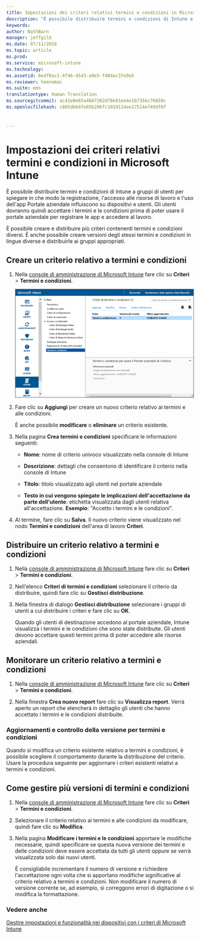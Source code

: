 ```yaml
---
title: Impostazioni dei criteri relativi termini e condizioni in Microsoft Intune | Microsoft Intune
description: "È possibile distribuire termini e condizioni di Intune a gruppi di utenti per spiegare in che modo la registrazione, l'accesso alle risorse di lavoro e l'uso dell'app Portale aziendale influiscono su dispositivi e utenti."
keywords: 
author: NathBarn
manager: jeffgilb
ms.date: 07/11/2016
ms.topic: article
ms.prod: 
ms.service: microsoft-intune
ms.technology: 
ms.assetid: 6edf0ac1-4f46-4543-a9e5-f484ac37e9a5
ms.reviewer: heenamac
ms.suite: ems
translationtype: Human Translation
ms.sourcegitcommit: ac41e0e65a4687262d76b01ee4e1b7356c76650c
ms.openlocfilehash: c805d664fe85b206fc1019114ee17514ef49df0f


---
```


# Impostazioni dei criteri relativi termini e condizioni in Microsoft Intune
È possibile distribuire termini e condizioni di Intune a gruppi di utenti per spiegare in che modo la registrazione, l'accesso alle risorse di lavoro e l'uso dell'app Portale aziendale influiscono su dispositivi e utenti. Gli utenti dovranno quindi accettare i termini e le condizioni prima di poter usare il portale aziendale per registrare le app e accedere al lavoro.

È possibile creare e distribuire più criteri contenenti termini e condizioni diversi. È anche possibile creare versioni degli stessi termini e condizioni in lingue diverse e distribuirle ai gruppi appropriati.

## Creare un criterio relativo a termini e condizioni

1.  Nella [console di amministrazione di Microsoft Intune](http://manage.microsoft.com) fare clic su **Criteri** &gt; **Termini e condizioni**.

    ![Schermata dei criteri relativi a termini e condizioni](./media/pol-sa-terms-conditions.png)

2.  Fare clic su **Aggiungi** per creare un nuovo criterio relativo ai termini e alle condizioni.

    È anche possibile **modificare** o **eliminare** un criterio esistente.

3.  Nella pagina **Crea termini e condizioni** specificare le informazioni seguenti:

    -   **Nome**: nome di criterio univoco visualizzato nella console di Intune

    -   **Descrizione**: dettagli che consentono di identificare il criterio nella console di Intune

    -   **Titolo**: titolo visualizzato agli utenti nel portale aziendale

    -   **Testo in cui vengono spiegate le implicazioni dell'accettazione da parte dell'utente**: etichetta visualizzata dagli utenti relativa all'accettazione. **Esempio**: "Accetto i termini e le condizioni".

4.  Al termine, fare clic su **Salva**. Il nuovo criterio viene visualizzato nel nodo **Termini e condizioni** dell'area di lavoro **Criteri**.

## Distribuire un criterio relativo a termini e condizioni

1.  Nella [console di amministrazione di Microsoft Intune](http://manage.microsoft.com) fare clic su **Criteri** &gt; **Termini e condizioni**.

2.  Nell'elenco **Criteri di termini e condizioni** selezionare il criterio da distribuire, quindi fare clic su **Gestisci distribuzione**.

3.  Nella finestra di dialogo **Gestisci distribuzione** selezionare i gruppi di utenti a cui distribuire i criteri e fare clic su **OK**.

    Quando gli utenti di destinazione accedono al portale aziendale, Intune visualizza i termini e le condizioni che sono state distribuite. Gli utenti devono accettare questi termini prima di poter accedere alle risorse aziendali.

## Monitorare un criterio relativo a termini e condizioni

1.  Nella [console di amministrazione di Microsoft Intune](http://manage.microsoft.com) fare clic su **Criteri** &gt; **Termini e condizioni**.

2.  Nella finestra **Crea nuovo report** fare clic su **Visualizza report**. Verrà aperto un report che elencherà in dettaglio gli utenti che hanno accettato i termini e le condizioni distribuite.

### Aggiornamenti e controllo della versione per termini e condizioni
Quando si modifica un criterio esistente relativo a termini e condizioni, è possibile scegliere il comportamento durante la distribuzione del criterio. Usare la procedura seguente per aggiornare i criteri esistenti relativi a termini e condizioni.

## Come gestire più versioni di termini e condizioni

1.  Nella [console di amministrazione di Microsoft Intune](http://manage.microsoft.com) fare clic su **Criteri** &gt; **Termini e condizioni**.

2.  Selezionare il criterio relativo ai termini e alle condizioni da modificare, quindi fare clic su **Modifica**.

3.  Nella pagina **Modificare i termini e le condizioni** apportare le modifiche necessarie, quindi specificare se questa nuova versione dei termini e delle condizioni deve essere accettata da tutti gli utenti oppure se verrà visualizzata solo dai nuovi utenti.

    È consigliabile incrementare il numero di versione e richiedere l'accettazione ogni volta che si apportano modifiche significative al criterio relativo a termini e condizioni. Non modificare il numero di versione corrente se, ad esempio, si correggono errori di digitazione o si modifica la formattazione.

### Vedere anche
[Gestire impostazioni e funzionalità nei dispositivi con i criteri di Microsoft Intune](manage-settings-and-features-on-your-devices-with-microsoft-intune-policies.md)



<!--HONumber=Jul16_HO3-->


